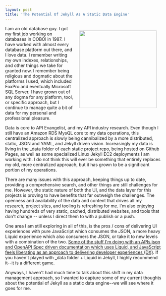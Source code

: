 ```yaml
---
layout: post
title: 'The Potential Of Jekyll As A Static Data Engine'
---
```

<p><img style="padding: 15px;" src="https://s3.amazonaws.com/kinlane-productions/bw-icons/bw-data-engine-cloud.png" alt="" width="250" align="right" /></p>
<p>I am an old database guy. I got my first job working on databases in COBOl in 1987. I have worked with almost every database platform out there, and I love data. I remember writing my own indexes, relationships, and other things we take for granted now. I remember being religious and dogmatic about the platforms I used, which included FoxPro and eventually Microsoft SQL Server. I have grown out of any dogma for any platform, tool, or specific approach, but I continue to manage quite a bit of data for my personal and professional pleasure.</p>
<p>Data is core to API Evangelist, and my API industry research. Even though I still have an Amazon RDS MysQL core to my data operations, this centralized approach is slowly being cannibalized by a more distributed, static, JSON and YAML, and Jekyll driven vision. Increasingly my data is living in the _data folder of each static project repo, being hosted on Github Pages, as well as some specialized Linux Jekyll EC2 deployments I am working with. I do not think this will ever be something that entirely replaces my old, more centralized approach, but it has grown to be a significant portion of my operations.</p>
<p>There are many issues with this approach, keeping things up to date, providing a comprehensive search, and other things are still challenges for me. However, the static nature of both the UI, and the data layer for this projects is proving to have benefits that far outweigh the challenges. The openness and availability of the data and content that drives all my research, project sites, and tooling is refreshing for me. I'm also enjoying having hundreds of very static, cached, distributed websites, and tools that don't change -- unless I direct them to with a publish or a push.</p>
<p>One area I am still exploring in all of this, is the pros / cons of delivering UI experiences with pure JavaScript which consumes the JSON, a more heavy Liquid experience which also consumers the JSON, or take it to new levels with a combination of the two. <a href="http://apievangelist.com/2016/04/09/providing-specialized-views-of-an-api-surface-area-dynamically-with-openapi-spec-and-liquid/">Some of the stuff I'm doing with an APIs.json and OpenAPI Spec driven documentation which uses Liquid, and JavaScript feels liberating as an approach to delivering developer experiences (DX)</a>. If you haven't played with _data folder + Liquid in Jekyll, I highly recommend it--it is a different game.</p>
<p>Anyways, I haven't had much time to talk about this shift in my data management approach, so I wanted to capture some of my current thoughts about the potential of Jekyll as a static data engine--we will see where it goes for me.</p>